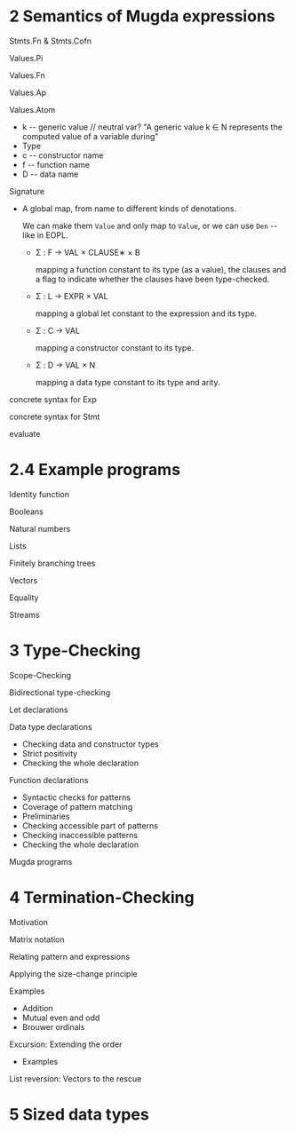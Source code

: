 # 2 Semantics of Mugda expressions

Stmts.Fn & Stmts.Cofn

Values.Pi

Values.Fn

Values.Ap

Values.Atom

- k -- generic value // neutral var?
  "A generic value k ∈ N represents the computed value of a variable during"
- Type
- c -- constructor name
- f -- function name
- D -- data name

Signature

- A global map, from name to different kinds of denotations.

  We can make them `Value` and only map to `Value`,
  or we can use `Den` -- like in EOPL.

  - Σ : F → VAL × CLAUSE∗ × B

    mapping a function constant to its type (as a value), the clauses and a
    flag to indicate whether the clauses have been type-checked.

  - Σ : L → EXPR × VAL

    mapping a global let constant to the expression and its type.

  - Σ : C → VAL

    mapping a constructor constant to its type.

  - Σ : D → VAL × N

    mapping a data type constant to its type and arity.

concrete syntax for Exp

concrete syntax for Stmt

evaluate

# 2.4 Example programs

Identity function

Booleans

Natural numbers

Lists

Finitely branching trees

Vectors

Equality

Streams

# 3 Type-Checking

Scope-Checking

Bidirectional type-checking

Let declarations

Data type declarations

- Checking data and constructor types
- Strict positivity
- Checking the whole declaration

Function declarations

- Syntactic checks for patterns
- Coverage of pattern matching
- Preliminaries
- Checking accessible part of patterns
- Checking inaccessible patterns
- Checking the whole declaration

Mugda programs

# 4 Termination-Checking

Motivation

Matrix notation

Relating pattern and expressions

Applying the size-change principle

Examples

- Addition
- Mutual even and odd
- Brouwer ordinals

Excursion: Extending the order

- Examples

List reversion: Vectors to the rescue

# 5 Sized data types
